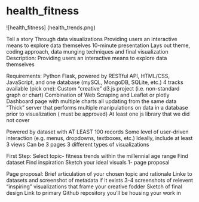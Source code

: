 # health_fitness


![health_fitness] (health_trends.png)


Tell a story
Through data visualizations
Providing users an interactive means to explore data themselves
10-minute presentation
Lays out theme, coding approach, data munging techniques and final visualization
Description: 
Providing users an interactive means to explore data themselves



Requirements: 
Python Flask, powered by RESTful API, HTML/CSS, JavaScript, and one database (mySQL, MongoDB, SQLite, etc.)
4 tracks available (pick one):
Custom “creative” d3.js project (i.e. non-standard graph or chart)
Combination of Web Scraping and Leaflet or plotly
Dashboard page with multiple charts all updating from the same data
“Thick”  server that performs multiple manipulations on data in a database prior to visualization ( must be approved) 
At least one js library that we did not cover

Powered by dataset with AT LEAST 100 records
Some level of user-driven interaction (e.g. menus, dropdowns, textboxes, etc.)
Ideally, include at least 3 views
Can be 3 pages
3 different types of visualizations


First Step: 
Select topic- fitness trends within the millennial age range 
Find dataset
Find inspiration
Sketch your ideal visuals
1- page proposal

Page proposal:
Brief articulation of your chosen topic and rationale
Linke to datasets and screenshot of metadata if it exists
3-4 screenshots of relevent “inspiring” visualizations that frame your creative fodder
Sketch of final design
Link to primary Github repository you’ll be housing your work in
